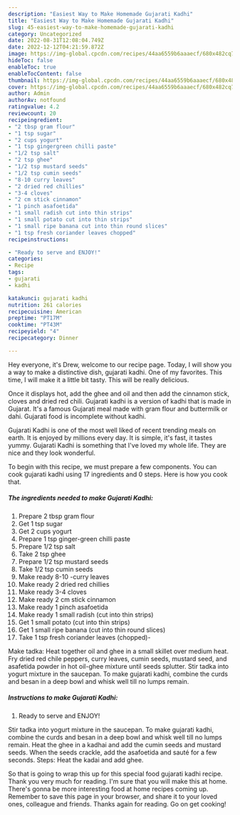 ```yaml
---
description: "Easiest Way to Make Homemade Gujarati Kadhi"
title: "Easiest Way to Make Homemade Gujarati Kadhi"
slug: 45-easiest-way-to-make-homemade-gujarati-kadhi
category: Uncategorized
date: 2022-08-31T12:08:04.749Z
date: 2022-12-12T04:21:59.872Z
image: https://img-global.cpcdn.com/recipes/44aa6559b6aaaecf/680x482cq70/gujarati-kadhi-recipe-main-photo.jpg
hideToc: false
enableToc: true
enableTocContent: false
thumbnail: https://img-global.cpcdn.com/recipes/44aa6559b6aaaecf/680x482cq70/gujarati-kadhi-recipe-main-photo.jpg
cover: https://img-global.cpcdn.com/recipes/44aa6559b6aaaecf/680x482cq70/gujarati-kadhi-recipe-main-photo.jpg
author: Admin
authorAv: notfound
ratingvalue: 4.2
reviewcount: 20
recipeingredient:
- "2 tbsp gram flour"
- "1 tsp sugar"
- "2 cups yogurt"
- "1 tsp gingergreen chilli paste"
- "1/2 tsp salt"
- "2 tsp ghee"
- "1/2 tsp mustard seeds"
- "1/2 tsp cumin seeds"
- "8-10 curry leaves"
- "2 dried red chillies"
- "3-4 cloves"
- "2 cm stick cinnamon"
- "1 pinch asafoetida"
- "1 small radish cut into thin strips"
- "1 small potato cut into thin strips"
- "1 small ripe banana cut into thin round slices"
- "1 tsp fresh coriander leaves chopped"
recipeinstructions:

- "Ready to serve and ENJOY!"
categories:
- Recipe
tags:
- gujarati
- kadhi

katakunci: gujarati kadhi 
nutrition: 261 calories
recipecuisine: American
preptime: "PT17M"
cooktime: "PT43M"
recipeyield: "4"
recipecategory: Dinner

---
```



Hey everyone, it's Drew, welcome to our recipe page. Today, I will show you a way to make a distinctive dish, gujarati kadhi. One of my favorites. This time, I will make it a little bit tasty. This will be really delicious.

Once it displays hot, add the ghee and oil and then add the cinnamon stick, cloves and dried red chili. Gujarati kadhi is a version of kadhi that is made in Gujarat. It&#39;s a famous Gujarati meal made with gram flour and buttermilk or dahi. Gujarati food is incomplete without kadhi.

Gujarati Kadhi is one of the most well liked of recent trending meals on earth. It is enjoyed by millions every day. It is simple, it's fast, it tastes yummy. Gujarati Kadhi is something that I've loved my whole life. They are nice and they look wonderful.


To begin with this recipe, we must prepare a few components. You can cook gujarati kadhi using 17 ingredients and 0 steps. Here is how you cook that.

<!--inarticleads1-->

##### The ingredients needed to make Gujarati Kadhi:

1. Prepare 2 tbsp gram flour
1. Get 1 tsp sugar
1. Get 2 cups yogurt
1. Prepare 1 tsp ginger-green chilli paste
1. Prepare 1/2 tsp salt
1. Take 2 tsp ghee
1. Prepare 1/2 tsp mustard seeds
1. Take 1/2 tsp cumin seeds
1. Make ready 8-10 -curry leaves
1. Make ready 2 dried red chillies
1. Make ready 3-4 cloves
1. Make ready 2 cm stick cinnamon
1. Make ready 1 pinch asafoetida
1. Make ready 1 small radish (cut into thin strips)
1. Get 1 small potato (cut into thin strips)
1. Get 1 small ripe banana (cut into thin round slices)
1. Take 1 tsp fresh coriander leaves (chopped)-


Make tadka: Heat together oil and ghee in a small skillet over medium heat. Fry dried red chile peppers, curry leaves, cumin seeds, mustard seed, and asafetida powder in hot oil-ghee mixture until seeds splutter. Stir tadka into yogurt mixture in the saucepan. To make gujarati kadhi, combine the curds and besan in a deep bowl and whisk well till no lumps remain. 

<!--inarticleads2-->

##### Instructions to make Gujarati Kadhi:


1. Ready to serve and ENJOY!

Stir tadka into yogurt mixture in the saucepan. To make gujarati kadhi, combine the curds and besan in a deep bowl and whisk well till no lumps remain. Heat the ghee in a kadhai and add the cumin seeds and mustard seeds. When the seeds crackle, add the asafoetida and sauté for a few seconds. Steps: Heat the kadai and add ghee. 

So that is going to wrap this up for this special food gujarati kadhi recipe. Thank you very much for reading. I'm sure that you will make this at home. There's gonna be more interesting food at home recipes coming up. Remember to save this page in your browser, and share it to your loved ones, colleague and friends. Thanks again for reading. Go on get cooking!

